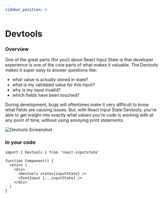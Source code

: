 ```yaml
---
sidebar_position: 4
---
```


# Devtools

### Overview

One of the great parts (for you!) about React Input State is that developer experience is one of the core parts of what makes it valuable. The Devtools makes it super easy to answer questions like:
* what value is actually stored in state?
* what is my validated value for this input?
* why is my input invalid?
* which fields have been touched?

During development, bugs will oftentimes make it very difficult to know what fields are causing issues. But, with React Input State Devtools, you're able to get insight into exactly what values you're code is working with at any point of time, without using annoying print statements.

![Devtools Screenshot](/img/devtools-screenshot.png)

### In your code

```
import { Devtools } from 'react-inputstate'

function Component() {
  return (
    <div>
      <Devtools state={inputState} />
      <TextInput {...inputState} />
    </div>
  )
}
```
